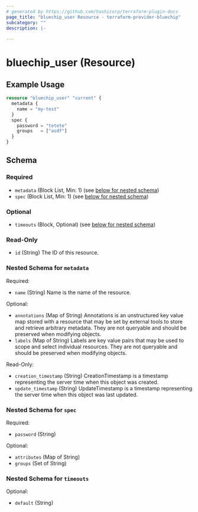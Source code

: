 ```yaml
---
# generated by https://github.com/hashicorp/terraform-plugin-docs
page_title: "bluechip_user Resource - terraform-provider-bluechip"
subcategory: ""
description: |-
  
---
```


# bluechip_user (Resource)



## Example Usage

```terraform
resource "bluechip_user" "current" {
  metadata {
    name = "my-test"
  }
  spec {
    password = "tetete"
    groups   = ["asdf"]
  }
}
```

<!-- schema generated by tfplugindocs -->
## Schema

### Required

- `metadata` (Block List, Min: 1) (see [below for nested schema](#nestedblock--metadata))
- `spec` (Block List, Min: 1) (see [below for nested schema](#nestedblock--spec))

### Optional

- `timeouts` (Block, Optional) (see [below for nested schema](#nestedblock--timeouts))

### Read-Only

- `id` (String) The ID of this resource.

<a id="nestedblock--metadata"></a>
### Nested Schema for `metadata`

Required:

- `name` (String) Name is the name of the resource.

Optional:

- `annotations` (Map of String) Annotations is an unstructured key value map stored with a resource that may be set by external tools to store and retrieve arbitrary metadata. They are not queryable and should be preserved when modifying objects.
- `labels` (Map of String) Labels are key value pairs that may be used to scope and select individual resources. They are not queryable and should be preserved when modifying objects.

Read-Only:

- `creation_timestamp` (String) CreationTimestamp is a timestamp representing the server time when this object was created.
- `update_timestamp` (String) UpdateTimestamp is a timestamp representing the server time when this object was last updated.


<a id="nestedblock--spec"></a>
### Nested Schema for `spec`

Required:

- `password` (String)

Optional:

- `attributes` (Map of String)
- `groups` (Set of String)


<a id="nestedblock--timeouts"></a>
### Nested Schema for `timeouts`

Optional:

- `default` (String)

